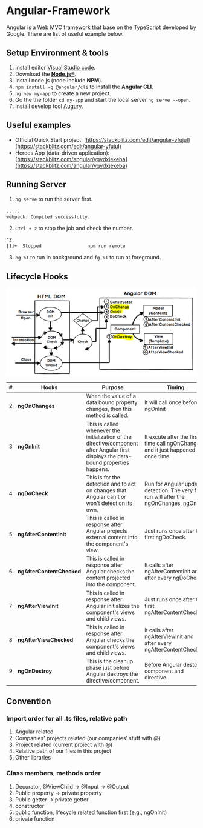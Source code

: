 # Angular-Framework

Angular is a Web MVC framework that base on the TypeScript developed by Google.
There are list of useful example below.

## Setup Environment & tools

1. Install editor [Visual Studio code](https://code.visualstudio.com/).
2. Download the **[Node.js®](https://nodejs.org/en/)**.
3. Install node.js (node include **NPM**).
4. `npm install -g @angular/cli` to install the **Angular CLI**.
5. `ng new my-app` to create a new project.
6. Go the the folder `cd my-app` and start the local server `ng serve --open`.
7. Install develop tool [Augury](https://augury.rangle.io/).

## Useful examples

- Official Quick Start project: [https://stackblitz.com/edit/angular-yfujul](https://stackblitz.com/edit/angular-yfujul)
- Heroes App (data-driven application): [https://stackblitz.com/angular/ygvdxjekeba](https://stackblitz.com/angular/ygvdxjekeba)

## Running Server

1. ```ng serve``` to run the server first.
```
..... 
webpack: Compiled successfully.
```
2. ```Ctrl + z``` to stop the job and check the number.
```
^Z
[1]+  Stopped                 npm run remote
```
3. ```bg %1``` to run in background and ```fg %1``` to run at foreground.

## Lifecycle Hooks

![](https://github.com/D50000/Angular-Framework/blob/master/life%20cycle.png)
  
|  #  | Hooks  | Purpose  | Timing |
|  ---- | ---- | ---- | ---- |
| 2 | **ngOnChanges** | When the value of a data bound property changes, then this method is called. | It will call once before ngOnInit |
| 3 | **ngOnInit** | This is called whenever the initialization of the directive/component after Angular first displays the data-bound properties happens. | It excute  after the first time call ngOnChanges and it just happened once time. |
| 4 | **ngDoCheck** | This is for the detection and to act on changes that Angular can't or won't detect on its own. | Run for Angular update detection. The very first run will after the ngOnChanges, ngOnInit. |
| 5 | **ngAfterContentInit** | This is called in response after Angular projects external content into the component's view. | Just runs once after the first ngDoCheck. |
| 6 | **ngAfterContentChecked** | This is called in response after Angular checks the content projected into the component. | It calls after ngAfterContentInit and after every ngDoCheck. |
| 7 | **ngAfterViewInit** | This is called in response after Angular initializes the component's views and child views. | Just runs once after the first ngAfterContentChecked. |
| 8 | **ngAfterViewChecked** | This is called in response after Angular checks the component's views and child views. | It calls after ngAfterViewInit and after every ngAfterContentChecked. |
| 9 | **ngOnDestroy** | This is the cleanup phase just before Angular destroys the directive/component. | Before Angular destory component and directive. |

## Convention

### Import order for all .ts files, relative path
  1. Angular related
  2. Companies' projects related (our companies’ stuff with @)
  3. Project related (current project with @)
  4. Relative path of our files in this project
  5. Other libraries

### Class members, methods order
1. Decorator, @ViewChild → @Input → @Output
2. Public property → private property
3. Public getter → private getter
4. constructor
5. public function, lifecycle related function first (e.g., ngOnInit)
6. private function

